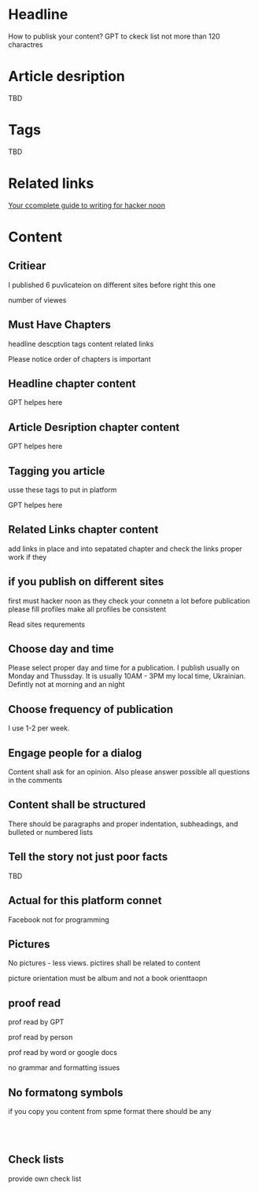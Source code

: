 # Headline
How to publisk your content?
GPT
to ckeck list not more than 120 charactres

# Article desription 
TBD 

# Tags
TBD

# Related links
[Your ccomplete guide to writing for hacker noon](https://help.hackernoon.com/your-complete-guide-to-writing-for-hacker-noon)

# Content
## Critiear
I published 6 puvlicateion on different sites before right this one

number of viewes

## Must Have Chapters

headline 
descption
tags
content
related links

Please notice order of chapters is important

## Headline chapter content
GPT helpes here

## Article Desription chapter content

GPT helpes here

## Tagging you article

usse these tags to put in platform 

GPT helpes here

## Related Links chapter content
add links in place and into sepatated chapter and check the links proper work if they 


## if you publish on different sites

first must hacker noon as they check your connetn a lot
before publication please fill profiles
make all profiles be consistent

Read sites requrements 

## Choose day and time
Please select proper day and time for a publication. I publish usually on Monday and Thussday.
It is usually 10AM - 3PM my local time, Ukrainian. Defintly not at morning and an night 

## Choose frequency of publication
I use 1-2 per week. 

## Engage people for a dialog
Content shall ask for an opinion. Also please answer possible all questions in the comments 

## Content shall be structured

There should be paragraphs and proper indentation, subheadings, and bulleted or numbered lists

## Tell the story not just poor facts
TBD

## Actual for this platform connet
Facebook not for programming

## Pictures 
No pictures - less views. pictires shall be related to content

picture orientation must be album and not a book orienttaopn


## proof read 
prof read by GPT

prof read by person

prof read by word or google docs

no grammar and formatting issues

## No formatong symbols
if you copy you content from spme format there should be any

</br>
&nbsp;&nbsp;

## Check lists
provide own check list 